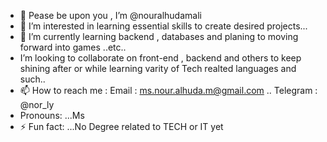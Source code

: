 - 👋 Pease be upon you , I’m @nouralhudamali
- 👀 I’m interested in learning essential skills to create desired projects...
- 🌱 I’m currently learning backend , databases and planing to moving forward into games ..etc..
-  I’m looking to collaborate on front-end , backend and others to keep shining after or while learning varity of Tech realted languages and such..
- 📫 How to reach me : Email : ms.nour.alhuda.m@gmail.com .. Telegram : @nor_ly
-  Pronouns: ...Ms
- ⚡ Fun fact: ...No Degree related to TECH or IT yet

<!---
nouralhudamali/nouralhudamali is a ✨ special ✨ repository because its `README.md` (this file) appears on your GitHub profile.
You can click the Preview link to take a look at your changes.
--->
